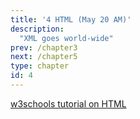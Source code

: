 ```yaml
---
title: '4 HTML (May 20 AM)'
description:
  "XML goes world-wide"
prev: /chapter3
next: /chapter5
type: chapter
id: 4
---
```


<exercise id="1" title="HTML 101">

[w3schools tutorial on HTML](https://www.w3schools.com/html/html_intro.asp)

</exercise>

<exercise id="2" title="HTML in Practice" type="slides">

<slides source="chapter4_html">
</slides>

</exercise>